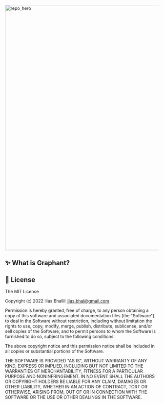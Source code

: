 <img width="800" alt="repo_hero" src="https://user-images.githubusercontent.com/9442803/200681744-0fa101de-2a9c-432c-b53d-d9a46e4f6ca6.png">


## ✨ What is Graphant?



## :book: License

The MIT License

Copyright (c) 2022 Ilias Bhallil <ilias.bhal@gmail.com>

Permission is hereby granted, free of charge, to any person obtaining a copy
of this software and associated documentation files (the "Software"), to deal
in the Software without restriction, including without limitation the rights
to use, copy, modify, merge, publish, distribute, sublicense, and/or sell
copies of the Software, and to permit persons to whom the Software is
furnished to do so, subject to the following conditions:

The above copyright notice and this permission notice shall be included in all
copies or substantial portions of the Software.

THE SOFTWARE IS PROVIDED "AS IS", WITHOUT WARRANTY OF ANY KIND, EXPRESS OR
IMPLIED, INCLUDING BUT NOT LIMITED TO THE WARRANTIES OF MERCHANTABILITY,
FITNESS FOR A PARTICULAR PURPOSE AND NONINFRINGEMENT. IN NO EVENT SHALL THE
AUTHORS OR COPYRIGHT HOLDERS BE LIABLE FOR ANY CLAIM, DAMAGES OR OTHER
LIABILITY, WHETHER IN AN ACTION OF CONTRACT, TORT OR OTHERWISE, ARISING FROM,
OUT OF OR IN CONNECTION WITH THE SOFTWARE OR THE USE OR OTHER DEALINGS IN THE
SOFTWARE.
